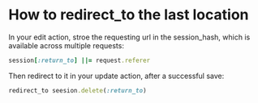 # How to redirect_to the last location

In your edit action, stroe the requesting url in the session_hash, which is available across multiple requests:
```ruby
session[:return_to] ||= request.referer
```

Then redirect to it in your update action, after a successful save:
```ruby
redirect_to seesion.delete(:return_to)
```
